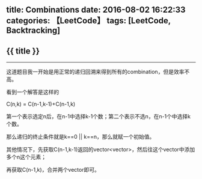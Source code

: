 title: Combinations
date: 2016-08-02 16:22:33
categories: 【LeetCode】
tags: [LeetCode, Backtracking]
---
## {{ title }} ##

---

这道题目我一开始是用正常的递归回溯来得到所有的combination，但是效率不高。

看到一个解答是这样的

C(n,k) = C(n-1,k-1)+C(n-1,k)

第一个表示选定n后，在n-1中选择k-1个数；第二个表示不选n，在n-1个中选择k个数。

那么递归的终止条件就是k==0 || k==n，那么就赋一个初始值。

其他情况下，先获取C(n-1,k-1)返回的vector<vector<int>>，然后往这个vector中添加多个n这个元素；

再获取C(n-1,k)，合并两个vector即可。